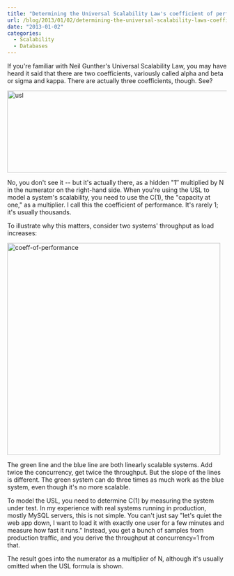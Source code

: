 ```yaml
---
title: "Determining the Universal Scalability Law's coefficient of performance"
url: /blog/2013/01/02/determining-the-universal-scalability-laws-coefficient-of-performance/
date: "2013-01-02"
categories:
  - Scalability
  - Databases
---
```

If you're familiar with Neil Gunther's Universal Scalability Law, you may have heard it said that there are two coefficients, variously called alpha and beta or sigma and kappa. There are actually three coefficients, though. See?

<img src="/media/2013/01/usl.png" alt="usl" width="637" height="188" class="aligncenter size-full wp-image-3000" />

No, you don't see it -- but it's actually there, as a hidden "1&#8243; multiplied by N in the numerator on the right-hand side. When you're using the USL to model a system's scalability, you need to use the C(1), the "capacity at one," as a multiplier. I call this the coefficient of performance. It's rarely 1; it's usually thousands.

To illustrate why this matters, consider two systems' throughput as load increases:

<img src="/media/2013/01/coeff-of-performance.png" alt="coeff-of-performance" width="489" height="486" class="aligncenter size-full wp-image-3001" />

The green line and the blue line are both linearly scalable systems. Add twice the concurrency, get twice the throughput. But the slope of the lines is different. The green system can do three times as much work as the blue system, even though it's no more scalable.

To model the USL, you need to determine C(1) by measuring the system under test. In my experience with real systems running in production, mostly MySQL servers, this is not simple. You can't just say "let's quiet the web app down, I want to load it with exactly one user for a few minutes and measure how fast it runs." Instead, you get a bunch of samples from production traffic, and you derive the throughput at concurrency=1 from that.

The result goes into the numerator as a multiplier of N, although it's usually omitted when the USL formula is shown.


